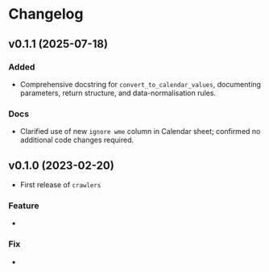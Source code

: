 # Changelog

<!--next-version-placeholder-->

## v0.1.1 (2025-07-18)

### Added

- Comprehensive docstring for `convert_to_calendar_values`, documenting parameters, return structure, and data-normalisation rules.

### Docs

- Clarified use of new `ignore wme` column in Calendar sheet; confirmed no additional code changes required.

## v0.1.0 (2023-02-20)

- First release of `crawlers`

### Feature

- 

### Fix

- 
